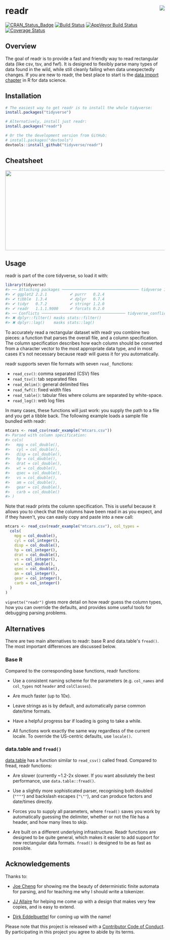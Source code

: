 
<!-- README.md is generated from README.Rmd. Please edit that file -->
readr <img src="tools/logo.png" align="right" />
================================================

[![CRAN\_Status\_Badge](http://www.r-pkg.org/badges/version/readr)](http://cran.r-project.org/package=readr) [![Build Status](https://travis-ci.org/tidyverse/readr.svg?branch=master)](https://travis-ci.org/tidyverse/readr) [![AppVeyor Build Status](https://ci.appveyor.com/api/projects/status/github/tidyverse/readr?branch=master&svg=true)](https://ci.appveyor.com/project/tidyverse/readr) [![Coverage Status](http://codecov.io/github/tidyverse/readr/coverage.svg?branch=master)](http://codecov.io/tidyverse/readr?branch=master)

Overview
--------

The goal of readr is to provide a fast and friendly way to read rectangular data (like csv, tsv, and fwf). It is designed to flexibly parse many types of data found in the wild, while still cleanly failing when data unexpectedly changes. If you are new to readr, the best place to start is the [data import chapter](http://r4ds.had.co.nz/data-import.html) in R for data science.

Installation
------------

``` r
# The easiest way to get readr is to install the whole tidyverse:
install.packages("tidyverse")

# Alternatively, install just readr:
install.packages("readr")

# Or the the development version from GitHub:
# install.packages("devtools")
devtools::install_github("tidyverse/readr")
```

## Cheatsheet

<a href="https://rawgit.com/rstudio/cheatsheets/master/data-import.pdf"><img src="https://raw.githubusercontent.com/rstudio/cheatsheets/master/pngs/thumbnails/data-import-cheatsheet-thumbs.png" width="630" height="252"/></a>

## Usage

readr is part of the core tidyverse, so load it with:

``` r
library(tidyverse)
#> ── Attaching packages ────────────────────────────────── tidyverse 1.2.1 ──
#> ✔ ggplot2 2.2.1          ✔ purrr   0.2.4     
#> ✔ tibble  1.3.4          ✔ dplyr   0.7.4     
#> ✔ tidyr   0.7.2          ✔ stringr 1.2.0     
#> ✔ readr   1.1.1.9000     ✔ forcats 0.2.0
#> ── Conflicts ───────────────────────────────────── tidyverse_conflicts() ──
#> ✖ dplyr::filter() masks stats::filter()
#> ✖ dplyr::lag()    masks stats::lag()
```

To accurately read a rectangular dataset with readr you combine two pieces: a function that parses the overall file, and a column specification. The column specification describes how each column should be converted from a character vector to the most appropriate data type, and in most cases it's not necessary because readr will guess it for you automatically.

readr supports seven file formats with seven `read_` functions:

-   `read_csv()`: comma separated (CSV) files
-   `read_tsv()`: tab separated files
-   `read_delim()`: general delimited files
-   `read_fwf()`: fixed width files
-   `read_table()`: tabular files where colums are separated by white-space.
-   `read_log()`: web log files

In many cases, these functions will just work: you supply the path to a file and you get a tibble back. The following example loads a sample file bundled with readr:

``` r
mtcars <- read_csv(readr_example("mtcars.csv"))
#> Parsed with column specification:
#> cols(
#>   mpg = col_double(),
#>   cyl = col_double(),
#>   disp = col_double(),
#>   hp = col_double(),
#>   drat = col_double(),
#>   wt = col_double(),
#>   qsec = col_double(),
#>   vs = col_double(),
#>   am = col_double(),
#>   gear = col_double(),
#>   carb = col_double()
#> )
```

Note that readr prints the column specification. This is useful because it allows you to check that the columns have been read in as you expect, and if they haven't, you can easily copy and paste into a new call:

``` r
mtcars <- read_csv(readr_example("mtcars.csv"), col_types = 
  cols(
    mpg = col_double(),
    cyl = col_integer(),
    disp = col_double(),
    hp = col_integer(),
    drat = col_double(),
    vs = col_integer(),
    wt = col_double(),
    qsec = col_double(),
    am = col_integer(),
    gear = col_integer(),
    carb = col_integer()
  )
)
```

`vignette("readr")` gives more detail on how readr guess the column types, how you can override the defaults, and provides some useful tools for debugging parsing problems.

Alternatives
------------

There are two main alternatives to readr: base R and data.table's `fread()`. The most important differences are discussed below.

### Base R

Compared to the corresponding base functions, readr functions:

-   Use a consistent naming scheme for the parameters (e.g. `col_names` and `col_types` not `header` and `colClasses`).

-   Are much faster (up to 10x).

-   Leave strings as is by default, and automatically parse common date/time formats.

-   Have a helpful progress bar if loading is going to take a while.

-   All functions work exactly the same way regardless of the current locale. To override the US-centric defaults, use `locale()`.

### data.table and `fread()`

[data.table](https://github.com/Rdatatable/data.table) has a function similar to `read_csv()` called fread. Compared to fread, readr functions:

-   Are slower (currently ~1.2-2x slower. If you want absolutely the best performance, use `data.table::fread()`.

-   Use a slightly more sophisticated parser, recognising both doubled (`""""`) and backslash escapes (`"\""`), and can produce factors and date/times directly.

-   Forces you to supply all parameters, where `fread()` saves you work by automatically guessing the delimiter, whether or not the file has a header, and how many lines to skip.

-   Are built on a different underlying infrastructure. Readr functions are designed to be quite general, which makes it easier to add support for new rectangular data formats. `fread()` is designed to be as fast as possible.

Acknowledgements
----------------

Thanks to:

-   [Joe Cheng](https://github.com/jcheng5) for showing me the beauty of deterministic finite automata for parsing, and for teaching me why I should write a tokenizer.

-   [JJ Allaire](https://github.com/jjallaire) for helping me come up with a design that makes very few copies, and is easy to extend.

-   [Dirk Eddelbuettel](http://dirk.eddelbuettel.com) for coming up with the name!

Please note that this project is released with a [Contributor Code of Conduct](CONDUCT.md). By participating in this project you agree to abide by its terms.
